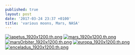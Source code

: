 ```yaml
---
published: true
layout: post
date: '2017-03-24 23:37 +0100'
title: 'various moons, Mars, NASA'
---
```

[![iapetus_1920x1200.th.png](https://cdn.scrot.moe/images/2017/03/24/iapetus_1920x1200.th.png)](https://cdn.scrot.moe/images/2017/03/24/iapetus_1920x1200.png) 
[![mars_1920x1200.th.png](https://cdn.scrot.moe/images/2017/03/24/mars_1920x1200.th.png)](https://cdn.scrot.moe/images/2017/03/24/mars_1920x1200.png) 
[![marsOrbiter_1920x1200.th.png](https://cdn.scrot.moe/images/2017/03/24/marsOrbiter_1920x1200.th.png)](https://cdn.scrot.moe/images/2017/03/24/marsOrbiter_1920x1200.png) 
[![europa_1920x1200.th.png](https://cdn.scrot.moe/images/2017/03/24/europa_1920x1200.th.png)](https://cdn.scrot.moe/images/2017/03/24/europa_1920x1200.png) 
[![enceladus_1920x1200.th.png](https://cdn.scrot.moe/images/2017/03/24/enceladus_1920x1200.th.png)](https://cdn.scrot.moe/images/2017/03/24/enceladus_1920x1200.png)
